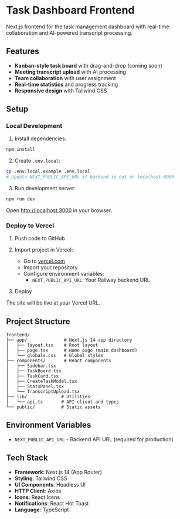# Task Dashboard Frontend

Next.js frontend for the task management dashboard with real-time collaboration and AI-powered transcript processing.

## Features

- **Kanban-style task board** with drag-and-drop (coming soon)
- **Meeting transcript upload** with AI processing
- **Team collaboration** with user assignment
- **Real-time statistics** and progress tracking
- **Responsive design** with Tailwind CSS

## Setup

### Local Development

1. Install dependencies:
```bash
npm install
```

2. Create `.env.local`:
```bash
cp .env.local.example .env.local
# Update NEXT_PUBLIC_API_URL if backend is not on localhost:8000
```

3. Run development server:
```bash
npm run dev
```

Open [http://localhost:3000](http://localhost:3000) in your browser.

### Deploy to Vercel

1. Push code to GitHub

2. Import project in Vercel:
   - Go to [vercel.com](https://vercel.com)
   - Import your repository
   - Configure environment variables:
     - `NEXT_PUBLIC_API_URL`: Your Railway backend URL

3. Deploy

The site will be live at your Vercel URL.

## Project Structure

```
frontend/
├── app/              # Next.js 14 app directory
│   ├── layout.tsx    # Root layout
│   ├── page.tsx      # Home page (main dashboard)
│   └── globals.css   # Global styles
├── components/       # React components
│   ├── Sidebar.tsx
│   ├── TaskBoard.tsx
│   ├── TaskCard.tsx
│   ├── CreateTaskModal.tsx
│   ├── StatsPanel.tsx
│   └── TranscriptUpload.tsx
├── lib/             # Utilities
│   └── api.ts       # API client and types
└── public/          # Static assets
```

## Environment Variables

- `NEXT_PUBLIC_API_URL` - Backend API URL (required for production)

## Tech Stack

- **Framework**: Next.js 14 (App Router)
- **Styling**: Tailwind CSS
- **UI Components**: Headless UI
- **HTTP Client**: Axios
- **Icons**: React Icons
- **Notifications**: React Hot Toast
- **Language**: TypeScript
